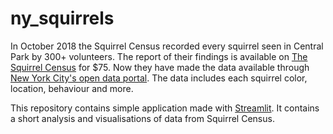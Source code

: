 # ny_squirrels

In October 2018 the Squirrel Census recorded every squirrel seen in Central Park by 300+ volunteers.
The report of their findings is available on [The Squirrel Census][1] for $75. Now they have made the
data available through [New York City's open data portal][2]. The data includes each squirrel color, 
location, behaviour and more.


This repository contains simple application made with [Streamlit][3]. It contains a short analysis and
visualisations of data from Squirrel Census.
 

[1]: https://www.thesquirrelcensus "The Squirrel Census"
[2]: https://data.cityofnewyork.us/Environment/2018-Central-Park-Squirrel-Census-Squirrel-Data/vfnx-vebw "New York City's open data portal"
[3]: https://streamlit.io "Streamlit"